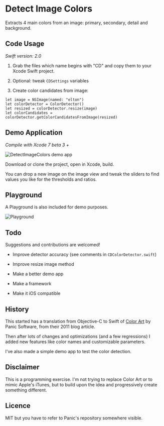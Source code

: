 # Detect Image Colors

Extracts 4 main colors from an image: primary, secondary, detail and background.

## Code Usage

*Swift version: 2.0*

1. Grab the files which name begins with "CD" and copy them to your Xcode Swift project.

2. Optional: tweak `CDSettings` variables

3. Create color candidates from image:

```  
let image = NSImage(named: "elton")  
let colorDetector = ColorDetector()
let resized = colorDetector.resize(image)
let colorCandidates = colorDetector.getColorCandidatesFromImage(resized)
```  

## Demo Application

*Compile with Xcode 7 beta 3 +*

![DetectImageColors demo app](https://www.evernote.com/shard/s89/sh/7f539a6e-05d9-4d86-8c0e-14a6eeff11e8/04c165ed2039a358/res/eef73a0d-0a10-4de5-a79d-e00344842b34/skitch.png)

Download or clone the project, open in Xcode, build.

You can drop a new image on the image view and tweak the sliders to find values you like for the thresholds and ratios.

## Playground

A Playground is also included for demo purposes.

![Playground](https://www.evernote.com/shard/s89/sh/f223b9ae-e80e-42e1-a5ea-84440b04d3d1/9c0807d8f4b67d31/res/c0740876-dc0d-4000-b10f-b277e71f4d40/skitch.png)

## Todo

Suggestions and contributions are welcomed! 

- Improve detector accuracy (see comments in `CDColorDetector.swift`)

- Improve resize image method

- Make a better demo app

- Make a framework

- Make it iOS compatible

## History

This started has a translation from Objective-C to Swift of [Color Art](https://github.com/panicinc/ColorArt) by Panic Software, from their 2011 blog article.

Then after lots of changes and optimizations (and a few regressions) I added new features like color names and customizable parameters.

I've also made a simple demo app to test the color detection.

## Disclaimer

This is a programming exercise. I'm not trying to replace Color Art or to mimic Apple's iTunes, but to build upon the idea and progressively create something different.

## Licence

MIT but you have to refer to Panic's repository somewhere visible.
